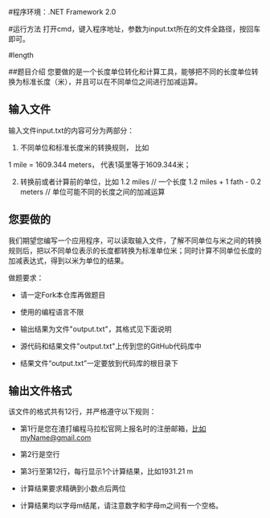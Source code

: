 
#程序环境：.NET Framework 2.0

#运行方法
打开cmd，键入程序地址，参数为input.txt所在的文件全路径，按回车即可。


#length

##题目介绍
您要做的是一个长度单位转化和计算工具，能够把不同的长度单位转换为标准长度（米），并且可以在不同单位之间进行加减运算。

## 输入文件
输入文件input.txt的内容可分为两部分：

1. 不同单位和标准长度米的转换规则， 比如

1 mile = 1609.344 meters， 代表1英里等于1609.344米；

2. 转换前或者计算前的单位，比如
1.2 miles													// 一个长度
1.2 miles + 1 fath - 0.2 meters   // 单位可能不同的长度之间的加减运算

## 您要做的

我们期望您编写一个应用程序，可以读取输入文件，了解不同单位与米之间的转换规则后，把以不同单位表示的长度都转换为标准单位米；同时计算不同单位长度的加减表达式，得到以米为单位的结果。

做题要求：

* 请一定Fork本仓库再做题目

* 使用的编程语言不限

* 输出结果为文件"output.txt"，其格式见下面说明

* 源代码和结果文件"output.txt"上传到您的GitHub代码库中

* 结果文件“output.txt”一定要放到代码库的根目录下

## 输出文件格式

该文件的格式共有12行，并严格遵守以下规则：

* 第1行是您在渣打编程马拉松官网上报名时的注册邮箱，比如myName@gmail.com

* 第2行是空行

* 第3行至第12行，每行显示1个计算结果，比如1931.21 m

* 计算结果要求精确到小数点后两位

* 计算结果均以字母m结尾，请注意数字和字母m之间有一个空格。